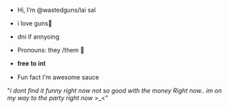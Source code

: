 -  Hi, I’m @wastedguns/lai sal
-  i love guns🎱
-  dni if annyoing
-  Pronouns: they /them 🦈

- 𝐟𝐫𝐞𝐞 𝐭𝐨 𝐢𝐧𝐭 
-   Fun fact I'm awesome sauce

"*i dont find it funny right now*
*not so good with the money Right now..*
*im on my way to the party right now* >_<"
